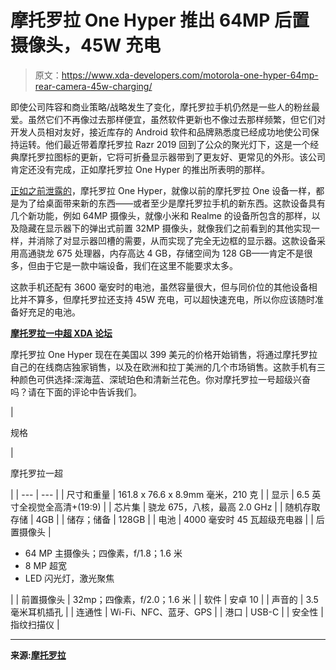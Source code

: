 # 摩托罗拉 One Hyper 推出 64MP 后置摄像头，45W 充电

> 原文：<https://www.xda-developers.com/motorola-one-hyper-64mp-rear-camera-45w-charging/>

即使公司阵容和商业策略/战略发生了变化，摩托罗拉手机仍然是一些人的粉丝最爱。虽然它们不再像过去那样便宜，虽然软件更新也不像过去那样频繁，但它们对开发人员相对友好，接近库存的 Android 软件和品牌熟悉度已经成功地使公司保持运转。他们最近带着摩托罗拉 Razr 2019 回到了公众的聚光灯下，这是一个经典摩托罗拉图标的更新，它将可折叠显示器带到了更友好、更常见的外形。该公司肯定还没有完成，正如摩托罗拉 One Hyper 的推出所表明的那样。

[正如之前泄露的](https://www.xda-developers.com/new-motorola-one-pop-up-camera-mid-range-specs/)，摩托罗拉 One Hyper，就像以前的摩托罗拉 One 设备一样，都是为了给桌面带来新的东西——或者至少是摩托罗拉手机的新东西。这款设备具有几个新功能，例如 64MP 摄像头，就像小米和 Realme 的设备所包含的那样，以及隐藏在显示器下的弹出式前置 32MP 摄像头，就像我们之前看到的其他实现一样，并消除了对显示器凹槽的需要，从而实现了完全无边框的显示器。这款设备采用高通骁龙 675 处理器，内存高达 4 GB，存储空间为 128 GB——肯定不是很多，但由于它是一款中端设备，我们在这里不能要求太多。

这款手机还配有 3600 毫安时的电池，虽然容量很大，但与同价位的其他设备相比并不算多，但摩托罗拉还支持 45W 充电，可以超快速充电，所以你应该随时准备好充足的电池。

**[摩托罗拉一中超 XDA 论坛](https://forum.xda-developers.com/motorola-one--hyper)**

摩托罗拉 One Hyper 现在在美国以 399 美元的价格开始销售，将通过摩托罗拉自己的在线商店独家销售，以及在欧洲和拉丁美洲的几个市场销售。这款手机有三种颜色可供选择:深海蓝、深琥珀色和清新兰花色。你对摩托罗拉一号超级兴奋吗？请在下面的评论中告诉我们。

| 

规格

 | 

摩托罗拉一超

 |
| --- | --- |
| 尺寸和重量 | 161.8 x 76.6 x 8.9mm 毫米，210 克 |
| 显示 | 6.5 英寸全视觉全高清+(19:9) |
| 芯片集 | 骁龙 675，八核，最高 2.0 GHz |
| 随机存取存储 | 4GB |
| 储存；储备 | 128GB |
| 电池 | 4000 毫安时 45 瓦超级充电器 |
| 后置摄像头 | 

*   64 MP 主摄像头；四像素，f/1.8；1.6 米
*   8 MP 超宽
*   LED 闪光灯，激光聚焦

 |
| 前置摄像头 | 32mp；四像素，f/2.0；1.6 米 |
| 软件 | 安卓 10 |
| 声音的 | 3.5 毫米耳机插孔 |
| 连通性 | Wi-Fi、NFC、蓝牙、GPS |
| 港口 | USB-C |
| 安全性 | 指纹扫描仪 |

* * *

**来源:[摩托罗拉](https://blog.motorola.com/2019/12/04/motorola-one-hyper-maximizes-your-experiences/)**